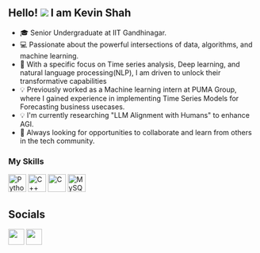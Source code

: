 ## Hello! ![](https://user-images.githubusercontent.com/18350557/176309783-0785949b-9127-417c-8b55-ab5a4333674e.gif) I am Kevin Shah <br>

* 🎓 Senior Undergraduate at IIT Gandhinagar.
* 💻 Passionate about the powerful intersections of data, algorithms, and machine learning.
* 🚀 With a specific focus on Time series analysis, Deep learning, and natural language processing(NLP), I am driven to unlock their transformative capabilities
* 💡 Previously worked as a Machine learning intern at PUMA Group, where I gained experience in implementing Time Series Models for Forecasting business usecases.
* 💡 I'm currently researching "LLM Alignment with Humans" to enhance AGI.
* 🤝 Always looking for opportunities to collaborate and learn from others in the tech community.

### My Skills

<p align='left'>
<a href="https://www.python.org/" target="_blank" rel="noreferrer"><img src="https://raw.githubusercontent.com/danielcranney/readme-generator/main/public/icons/skills/python-colored.svg" width="36" height="36" alt="Python" /></a>
<a href="https://docs.microsoft.com/en-us/cpp/?view=msvc-170" target="_blank" rel="noreferrer"><img src="https://raw.githubusercontent.com/danielcranney/readme-generator/main/public/icons/skills/cplusplus-colored.svg" width="36" height="36" alt="C++" /></a>
<a href="https://docs.microsoft.com/en-us/cpp/?view=msvc-170" target="_blank" rel="noreferrer"><img src="https://raw.githubusercontent.com/danielcranney/readme-generator/main/public/icons/skills/c-colored.svg" width="36" height="36" alt="C" /></a>
<a href="https://www.mysql.com/" target="_blank" rel="noreferrer"><img src="https://raw.githubusercontent.com/danielcranney/readme-generator/main/public/icons/skills/mysql-colored.svg" width="36" height="36" alt="MySQL" /></a> 
</p>

## Socials <br>
<p align="left"> 
<a href="https://github.com/kevinAshah" target="_blank" rel="noreferrer"><img src="https://raw.githubusercontent.com/danielcranney/readme-generator/main/public/icons/socials/github.svg" width="32" height="32" /></a> 
<a href="https://www.linkedin.com/in/-kevinshah/" target="_blank" rel="noreferrer"><img src="https://raw.githubusercontent.com/danielcranney/readme-generator/main/public/icons/socials/linkedin.svg" width="32" height="32" /></a>
<br> <br>
<a href="">
<!--   <img src="https://github-readme-stats.vercel.app/api/top-langs/?username=kevinAshah" /> -->
<!-- </a>&nbsp;&nbsp; -->
